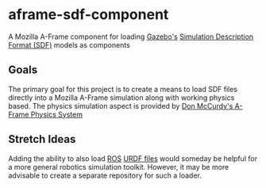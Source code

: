 # aframe-sdf-component
A Mozilla A-Frame component for loading [Gazebo's](http://gazebosim.org/)
[Simulation Description Format (SDF)](http://sdformat.org/) models as components

## Goals
The primary goal for this project is to create a means to load SDF files
directly into a Mozilla A-Frame simulation along with working physics based. The
physics simulation aspect is provided by
[Don McCurdy's A-Frame Physics System](https://github.com/donmccurdy/aframe-physics-system)

## Stretch Ideas
Adding the ability to also load [ROS](http://www.ros.org/)
[URDF files](http://wiki.ros.org/urdf) would someday be helpful for a more
general robotics simulation toolkit. However, it may be more advisable to create
a separate repository for such a loader.

